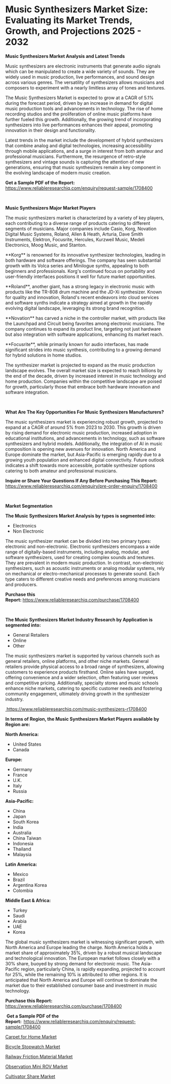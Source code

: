 <p><h1>Music Synthesizers Market Size: Evaluating its Market Trends, Growth, and Projections 2025 - 2032</h1></p><p><strong>Music Synthesizers Market Analysis and Latest Trends</strong></p>
<p><p>Music synthesizers are electronic instruments that generate audio signals which can be manipulated to create a wide variety of sounds. They are widely used in music production, live performances, and sound design across various genres. The versatility of synthesizers allows musicians and composers to experiment with a nearly limitless array of tones and textures.</p><p>The Music Synthesizers Market is expected to grow at a CAGR of 5.1% during the forecast period, driven by an increase in demand for digital music production tools and advancements in technology. The rise of home recording studios and the proliferation of online music platforms have further fueled this growth. Additionally, the growing trend of incorporating synthesizers into live performances enhances their appeal, promoting innovation in their design and functionality.</p><p>Latest trends in the market include the development of hybrid synthesizers that combine analog and digital technologies, increasing accessibility through mobile applications, and a surge in interest from both amateur and professional musicians. Furthermore, the resurgence of retro-style synthesizers and vintage sounds is capturing the attention of new generations, ensuring that music synthesizers remain a key component in the evolving landscape of modern music creation.</p></p>
<p><strong>Get a Sample PDF of the Report:&nbsp;</strong> <a href="https://www.reliableresearchiq.com/enquiry/request-sample/1708400?utm_campaign=1159&utm_medium=2&utm_source=Github&utm_content=ia&utm_term=05042025&utm_id=music-synthesizers">https://www.reliableresearchiq.com/enquiry/request-sample/1708400</a></p>
<p>&nbsp;</p>
<p><strong>Music Synthesizers Major Market Players</strong></p>
<p><p>The music synthesizers market is characterized by a variety of key players, each contributing to a diverse range of products catering to different segments of musicians. Major companies include Casio, Korg, Novation Digital Music Systems, Roland, Allen & Heath, Arturia, Dave Smith Instruments, Elektron, Focusrite, Hercules, Kurzweil Music, Medeli Electronics, Moog Music, and Stanton.</p><p>**Korg** is renowned for its innovative synthesizer technologies, leading in both hardware and software offerings. The company has seen substantial growth with its Volca series and Minilogue synths, appealing to both beginners and professionals. Korg's continued focus on portability and user-friendly interfaces positions it well for future market opportunities.</p><p>**Roland**, another giant, has a strong legacy in electronic music with products like the TR-808 drum machine and the JD-Xi synthesizer. Known for quality and innovation, Roland's recent endeavors into cloud services and software synths indicate a strategy aimed at growth in the rapidly evolving digital landscape, leveraging its strong brand recognition.</p><p>**Novation** has carved a niche in the controller market, with products like the Launchpad and Circuit being favorites among electronic musicians. The company continues to expand its product line, targeting not just hardware but also integration with software applications, enhancing its market reach.</p><p>**Focusrite**, while primarily known for audio interfaces, has made significant strides into music synthesis, contributing to a growing demand for hybrid solutions in home studios.</p><p>The synthesizer market is projected to expand as the music production landscape evolves. The overall market size is expected to reach billions by the end of the decade, driven by increased interest in music technology and home production. Companies within the competitive landscape are poised for growth, particularly those that embrace both hardware innovation and software integration.</p></p>
<p>&nbsp;</p>
<p><strong>What Are The Key Opportunities For Music Synthesizers Manufacturers?</strong></p>
<p><p>The music synthesizers market is experiencing robust growth, projected to expand at a CAGR of around 5% from 2023 to 2030. This growth is driven by rising demand for electronic music production, increased adoption in educational institutions, and advancements in technology, such as software synthesizers and hybrid models. Additionally, the integration of AI in music composition is opening new avenues for innovation. North America and Europe dominate the market, but Asia-Pacific is emerging rapidly due to a growing youth population and enhanced digital connectivity. Future outlook indicates a shift towards more accessible, portable synthesizer options catering to both amateur and professional musicians.</p></p>
<p><strong>Inquire or Share Your Questions If Any Before Purchasing This Report:</strong> <a href="https://www.reliableresearchiq.com/enquiry/pre-order-enquiry/1708400?utm_campaign=1159&utm_medium=2&utm_source=Github&utm_content=ia&utm_term=05042025&utm_id=music-synthesizers">https://www.reliableresearchiq.com/enquiry/pre-order-enquiry/1708400</a></p>
<p>&nbsp;</p>
<p><strong>Market Segmentation</strong></p>
<p><strong>The Music Synthesizers Market Analysis by types is segmented into:</strong></p>
<p><ul><li>Electronics</li><li>Non Electronic</li></ul></p>
<p><p>The music synthesizer market can be divided into two primary types: electronic and non-electronic. Electronic synthesizers encompass a wide range of digitally-based instruments, including analog, modular, and software synthesizers, used for creating complex sounds and textures. They are prevalent in modern music production. In contrast, non-electronic synthesizers, such as acoustic instruments or analog modular systems, rely on mechanical or electro-mechanical processes to generate sound. Each type caters to different creative needs and preferences among musicians and producers.</p></p>
<p><strong>Purchase this Report:&nbsp;</strong><a href="https://www.reliableresearchiq.com/purchase/1708400?utm_campaign=1159&utm_medium=2&utm_source=Github&utm_content=ia&utm_term=05042025&utm_id=music-synthesizers">https://www.reliableresearchiq.com/purchase/1708400</a></p>
<p>&nbsp;</p>
<p><strong>The Music Synthesizers Market Industry Research by Application is segmented into:</strong></p>
<p><ul><li>General Retailers</li><li>Online</li><li>Other</li></ul></p>
<p><p>The music synthesizers market is supported by various channels such as general retailers, online platforms, and other niche markets. General retailers provide physical access to a broad range of synthesizers, allowing customers to experience products firsthand. Online sales have surged, offering convenience and a wider selection, often featuring user reviews and competitive pricing. Additionally, specialty stores and music schools enhance niche markets, catering to specific customer needs and fostering community engagement, ultimately driving growth in the synthesizer industry.</p></p>
<p><a href="https://www.reliableresearchiq.com/music-synthesizers-r1708400?utm_campaign=1159&utm_medium=2&utm_source=Github&utm_content=ia&utm_term=05042025&utm_id=music-synthesizers">&nbsp;https://www.reliableresearchiq.com/music-synthesizers-r1708400</a></p>
<p><strong>In terms of Region, the Music Synthesizers Market Players available by Region are:</strong></p>
<p>
    <p> <strong> North America: </strong>
        <ul>
            <li>United States</li>
            <li>Canada</li>
        </ul>
        </p> 
    <p> <strong> Europe: </strong>
        <ul>
            <li>Germany</li>
            <li>France</li>
            <li>U.K.</li>
            <li>Italy</li>
            <li>Russia</li>
        </ul>
        </p> 
    <p> <strong> Asia-Pacific: </strong>
        <ul>
            <li>China</li>
            <li>Japan</li>
            <li>South Korea</li>
            <li>India</li>
            <li>Australia</li>
            <li>China Taiwan</li>
            <li>Indonesia</li>
            <li>Thailand</li>
            <li>Malaysia</li>
        </ul>
        </p> 
    <p> <strong> Latin America: </strong>
        <ul>
            <li>Mexico</li>
            <li>Brazil</li>
            <li>Argentina Korea</li>
            <li>Colombia</li>
        </ul>
        </p> 
    <p> <strong> Middle East & Africa: </strong>
        <ul>
            <li>Turkey</li>
            <li>Saudi</li>
            <li>Arabia</li>
            <li>UAE</li>
            <li>Korea</li>
        </ul>
    </p>
    </p>
<p><p>The global music synthesizers market is witnessing significant growth, with North America and Europe leading the charge. North America holds a market share of approximately 35%, driven by a robust musical landscape and technological innovation. The European market follows closely with a 30% share, buoyed by strong demand for electronic music. The Asia-Pacific region, particularly China, is rapidly expanding, projected to account for 25%, while the remaining 10% is attributed to other regions. It is anticipated that North America and Europe will continue to dominate the market due to their established consumer base and investment in music technology.</p></p>
<p><strong>Purchase this Report: </strong><a href="https://www.reliableresearchiq.com/purchase/1708400?utm_campaign=1159&utm_medium=2&utm_source=Github&utm_content=ia&utm_term=05042025&utm_id=music-synthesizers">https://www.reliableresearchiq.com/purchase/1708400</a></p>
<p>&nbsp;<strong>Get a Sample PDF of the Report:&nbsp;&nbsp;</strong><a href="https://www.reliableresearchiq.com/enquiry/request-sample/1708400?utm_campaign=1159&utm_medium=2&utm_source=Github&utm_content=ia&utm_term=05042025&utm_id=music-synthesizers">https://www.reliableresearchiq.com/enquiry/request-sample/1708400</a></p>
<p><strong></strong></p>
<p><p><a href="https://github.com/gorbaicodaro/Market-Research-Report-List-1/blob/main/carpet-for-home-market.md?utm_campaign=1159&utm_medium=2&utm_source=Github&utm_content=ia&utm_term=05042025&utm_id=music-synthesizers">Carpet for Home Market</a></p><p><a href="https://github.com/tamerlgwilt/Market-Research-Report-List-1/blob/main/bicycle-stopwatch-market.md?utm_campaign=1159&utm_medium=2&utm_source=Github&utm_content=ia&utm_term=05042025&utm_id=music-synthesizers">Bicycle Stopwatch Market</a></p><p><a href="https://www.linkedin.com/pulse/railway-friction-material-market-scopeexpected-see-significant-pqnbe?utm_campaign=1159&utm_medium=2&utm_source=Github&utm_content=ia&utm_term=05042025&utm_id=music-synthesizers">Railway Friction Material Market</a></p><p><a href="https://www.linkedin.com/pulse/observation-mini-rov-industry-report-revenue-forecast-market-d3kpe?utm_campaign=1159&utm_medium=2&utm_source=Github&utm_content=ia&utm_term=05042025&utm_id=music-synthesizers">Observation Mini ROV Market</a></p><p><a href="https://www.linkedin.com/pulse/latest-market-analysis-shows-cultivator-share-poised-grow-cagr-dbcve?utm_campaign=1159&utm_medium=2&utm_source=Github&utm_content=ia&utm_term=05042025&utm_id=music-synthesizers">Cultivator Share Market</a></p></p>